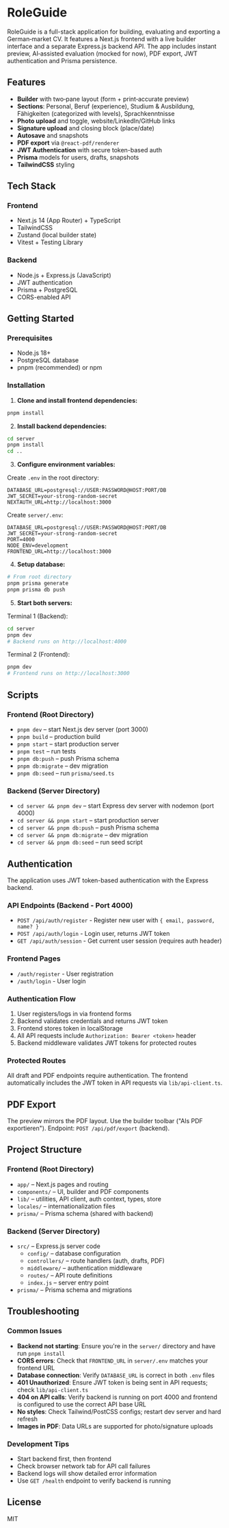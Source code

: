 # RoleGuide

RoleGuide is a full-stack application for building, evaluating and exporting a German‑market CV. It features a Next.js frontend with a live builder interface and a separate Express.js backend API. The app includes instant preview, AI‑assisted evaluation (mocked for now), PDF export, JWT authentication and Prisma persistence.

## Features

- **Builder** with two‑pane layout (form + print‑accurate preview)
- **Sections**: Personal, Beruf (experience), Studium & Ausbildung, Fähigkeiten (categorized with levels), Sprachkenntnisse
- **Photo upload** and toggle, website/LinkedIn/GitHub links
- **Signature upload** and closing block (place/date)
- **Autosave** and snapshots
- **PDF export** via `@react-pdf/renderer`
- **JWT Authentication** with secure token-based auth
- **Prisma** models for users, drafts, snapshots
- **TailwindCSS** styling

## Tech Stack

### Frontend

- Next.js 14 (App Router) + TypeScript
- TailwindCSS
- Zustand (local builder state)
- Vitest + Testing Library

### Backend

- Node.js + Express.js (JavaScript)
- JWT authentication
- Prisma + PostgreSQL
- CORS-enabled API

## Getting Started

### Prerequisites

- Node.js 18+
- PostgreSQL database
- pnpm (recommended) or npm

### Installation

1. **Clone and install frontend dependencies:**

```bash
pnpm install
```

2. **Install backend dependencies:**

```bash
cd server
pnpm install
cd ..
```

3. **Configure environment variables:**

Create `.env` in the root directory:

```
DATABASE_URL=postgresql://USER:PASSWORD@HOST:PORT/DB
JWT_SECRET=your-strong-random-secret
NEXTAUTH_URL=http://localhost:3000
```

Create `server/.env`:

```
DATABASE_URL=postgresql://USER:PASSWORD@HOST:PORT/DB
JWT_SECRET=your-strong-random-secret
PORT=4000
NODE_ENV=development
FRONTEND_URL=http://localhost:3000
```

4. **Setup database:**

```bash
# From root directory
pnpm prisma generate
pnpm prisma db push
```

5. **Start both servers:**

Terminal 1 (Backend):

```bash
cd server
pnpm dev
# Backend runs on http://localhost:4000
```

Terminal 2 (Frontend):

```bash
pnpm dev
# Frontend runs on http://localhost:3000
```

## Scripts

### Frontend (Root Directory)

- `pnpm dev` – start Next.js dev server (port 3000)
- `pnpm build` – production build
- `pnpm start` – start production server
- `pnpm test` – run tests
- `pnpm db:push` – push Prisma schema
- `pnpm db:migrate` – dev migration
- `pnpm db:seed` – run `prisma/seed.ts`

### Backend (Server Directory)

- `cd server && pnpm dev` – start Express dev server with nodemon (port 4000)
- `cd server && pnpm start` – start production server
- `cd server && pnpm db:push` – push Prisma schema
- `cd server && pnpm db:migrate` – dev migration
- `cd server && pnpm db:seed` – run seed script

## Authentication

The application uses JWT token-based authentication with the Express backend.

### API Endpoints (Backend - Port 4000)

- `POST /api/auth/register` - Register new user with `{ email, password, name? }`
- `POST /api/auth/login` - Login user, returns JWT token
- `GET /api/auth/session` - Get current user session (requires auth header)

### Frontend Pages

- `/auth/register` - User registration
- `/auth/login` - User login

### Authentication Flow

1. User registers/logs in via frontend forms
2. Backend validates credentials and returns JWT token
3. Frontend stores token in localStorage
4. All API requests include `Authorization: Bearer <token>` header
5. Backend middleware validates JWT tokens for protected routes

### Protected Routes

All draft and PDF endpoints require authentication. The frontend automatically includes the JWT token in API requests via `lib/api-client.ts`.

## PDF Export

The preview mirrors the PDF layout. Use the builder toolbar ("Als PDF exportieren"). Endpoint: `POST /api/pdf/export` (backend).

## Project Structure

### Frontend (Root Directory)

- `app/` – Next.js pages and routing
- `components/` – UI, builder and PDF components
- `lib/` – utilities, API client, auth context, types, store
- `locales/` – internationalization files
- `prisma/` – Prisma schema (shared with backend)

### Backend (Server Directory)

- `src/` – Express.js server code
  - `config/` – database configuration
  - `controllers/` – route handlers (auth, drafts, PDF)
  - `middleware/` – authentication middleware
  - `routes/` – API route definitions
  - `index.js` – server entry point
- `prisma/` – Prisma schema and migrations

## Troubleshooting

### Common Issues

- **Backend not starting**: Ensure you're in the `server/` directory and have run `pnpm install`
- **CORS errors**: Check that `FRONTEND_URL` in `server/.env` matches your frontend URL
- **Database connection**: Verify `DATABASE_URL` is correct in both `.env` files
- **401 Unauthorized**: Ensure JWT token is being sent in API requests; check `lib/api-client.ts`
- **404 on API calls**: Verify backend is running on port 4000 and frontend is configured to use the correct API base URL
- **No styles**: Check Tailwind/PostCSS configs; restart dev server and hard refresh
- **Images in PDF**: Data URLs are supported for photo/signature uploads

### Development Tips

- Start backend first, then frontend
- Check browser network tab for API call failures
- Backend logs will show detailed error information
- Use `GET /health` endpoint to verify backend is running

## License

MIT
